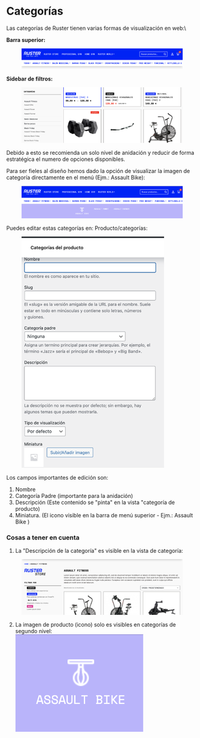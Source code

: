 # Categorías

Las categorías de Ruster tienen varias formas de visualización en web:\


**Barra superior:**

<figure><img src="../../../.gitbook/assets/image (13).png" alt=""><figcaption></figcaption></figure>

**Sidebar de filtros:**

<figure><img src="../../../.gitbook/assets/image (14).png" alt=""><figcaption></figcaption></figure>

Debido a esto se recomienda un solo nivel de anidación y reducir de forma estratégica el numero de opciones disponibles.

Para ser fieles al diseño hemos dado la opción de visualizar la imagen de categoría directamente en el menú (Ejm.: Assault Bike):

<figure><img src="../../../.gitbook/assets/image (15).png" alt=""><figcaption></figcaption></figure>

Puedes editar estas categorías en: Producto/categorías:

<figure><img src="../../../.gitbook/assets/image (16).png" alt="" width="375"><figcaption></figcaption></figure>

Los campos importantes de edición son:

1. Nombre
2. Categoría Padre (importante para la anidación)
3. Descripción (Este contenido se "pinta" en la vista "categoría de producto)
4. Miniatura. (El icono visible en la barra de menú superior - Ejm.: Assault Bike )

### Cosas a tener en cuenta

1. La "Descripción de la categoría" es visible en la vista de categoría:

<figure><img src="../../../.gitbook/assets/image (17).png" alt=""><figcaption></figcaption></figure>

2. La imagen de producto (icono) solo es visibles en categorías de segundo nivel:\
   ![](<../../../.gitbook/assets/image (18).png>)
